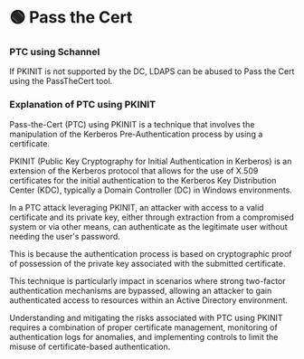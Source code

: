 # 🟢 Pass the Cert

### PTC using Schannel

If PKINIT is not supported by the DC, LDAPS can be abused to Pass the Cert using the PassTheCert tool.

### Explanation of PTC using PKINIT

Pass-the-Cert (PTC) using PKINIT is a technique that involves the manipulation of the Kerberos Pre-Authentication process by using a certificate.&#x20;

PKINIT (Public Key Cryptography for Initial Authentication in Kerberos) is an extension of the Kerberos protocol that allows for the use of X.509 certificates for the initial authentication to the Kerberos Key Distribution Center (KDC), typically a Domain Controller (DC) in Windows environments.

In a PTC attack leveraging PKINIT, an attacker with access to a valid certificate and its private key, either through extraction from a compromised system or via other means, can authenticate as the legitimate user without needing the user's password.&#x20;

This is because the authentication process is based on cryptographic proof of possession of the private key associated with the submitted certificate.

This technique is particularly impact in scenarios where strong two-factor authentication mechanisms are bypassed, allowing an attacker to gain authenticated access to resources within an Active Directory environment.&#x20;

Understanding and mitigating the risks associated with PTC using PKINIT requires a combination of proper certificate management, monitoring of authentication logs for anomalies, and implementing controls to limit the misuse of certificate-based authentication.
